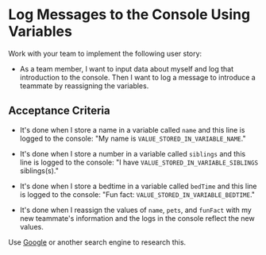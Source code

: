 # Log Messages to the Console Using Variables

Work with your team to implement the following user story:

* As a team member, I want to input data about  myself and log that introduction to the console. Then I want to log a message to introduce a teammate by reassigning the variables.

## Acceptance Criteria

* It's done when I store a name in a variable called `name` and this line is logged to the console: "My name is `VALUE_STORED_IN_VARIABLE_NAME`."

* It's done when I store a number in a variable called `siblings` and this line is logged to the console: "I have `VALUE_STORED_IN_VARIABLE_SIBLINGS` siblings(s)."

* It's done when I store a bedtime in a variable called `bedTime` and this line is logged to the console: "Fun fact: `VALUE_STORED_IN_VARIABLE_BEDTIME`."

* It's done when I reassign the values of `name`, `pets`, and `funFact` with my new teammate's information and the logs in the console reflect the new values.


Use [Google](https://www.google.com) or another search engine to research this.
